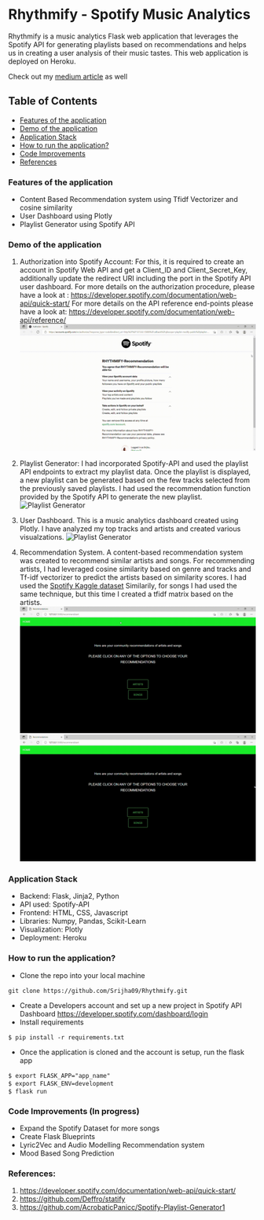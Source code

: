 # Rhythmify - Spotify Music Analytics 
Rhythmify is a music analytics Flask web application that leverages the Spotify API for generating playlists based on recommendations and helps us in creating a user analysis of their music tastes. This web application is deployed on Heroku.

Check out my [medium article](https://medium.com/@srijha.1999/rhythmify-spotify-music-analytics-d3c52124c8f7) as well


## Table of Contents
- [Features of the application](###Features-of-the-application)
- [Demo of the application](###Demo-of-the-application)
- [Application Stack](###Application-Stack)
- [How to run the application?](###How-to-run-the-application?)
- [Code Improvements](###Code-Improvements-(In-progress))
- [References](###References)
   
### Features of the application
- Content Based Recommendation system using Tfidf Vectorizer and cosine similarity
- User Dashboard using Plotly
- Playlist Generator using Spotify API

### Demo of the application

1. Authorization into Spotify Account:
For this, it is required to create an account in Spotify Web API and get a Client_ID and Client_Secret_Key, additionally update the redirect URI including the port in the Spotify API user dashboard. For more details on the authorization procedure, please have a look at : https://developer.spotify.com/documentation/web-api/quick-start/
For more details on the API reference end-points please have a look at: https://developer.spotify.com/documentation/web-api/reference/
![Authorization](demo/authorize.gif)


2. Playlist Generator:
I had incorporated Spotify-API and used the playlist API endpoints to extract my playlist data. Once the playlist is displayed, a new playlist can be generated based on the few tracks selected from the previously saved playlists. I had used the recommendation function provided by the Spotify API to generate the new playlist.
![Playlist Generator](demo/playlist.gif)


3. User Dashboard.
This is a music analytics dashboard created using Plotly. I have analyzed my top tracks and artists and created various visualzations. 
![Playlist Generator](demo/user_dash.gif)

4. Recommendation System.
A content-based recommendation system was created to recommend similar artists and songs. 
For recommending artists, I had leveraged cosine similarity based on genre and tracks and Tf-idf vectorizer to predict the artists based on similarity scores. I had used the   [Spotify Kaggle dataset](https://www.kaggle.com/yamaerenay/spotify-dataset-19212020-160k-tracks)
Similarily, for songs I had used the same technique, but this time I created a tfidf matrix based on the artists. 
![Artists Recommendation](demo/recommend_artists.gif)
![Songs Recommendation](demo/recommend_songs.gif)

### Application Stack

- Backend: Flask, Jinja2, Python
- API used: Spotify-API
- Frontend: HTML, CSS, Javascript
- Libraries: Numpy, Pandas, Scikit-Learn
- Visualization: Plotly
- Deployment: Heroku

### How to run the application?
- Clone the repo into your local machine
```
git clone https://github.com/Srijha09/Rhythmify.git
```

- Create a Developers account and set up a new project in Spotify API Dashboard https://developer.spotify.com/dashboard/login
- Install requirements
```
$ pip install -r requirements.txt
```
- Once the application is cloned and the account is setup, run the flask app
```
$ export FLASK_APP="app_name"
$ export FLASK_ENV=development
$ flask run
```




### Code Improvements (In progress)
- Expand the Spotify Dataset for more songs
- Create Flask Blueprints 
- Lyric2Vec and Audio Modelling Recommendation system
- Mood Based Song Prediction






### References:
1. https://developer.spotify.com/documentation/web-api/quick-start/
2. https://github.com/Deffro/statify
3. https://github.com/AcrobaticPanicc/Spotify-Playlist-Generator1
